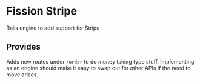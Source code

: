 # Fission Stripe

Rails engine to add support for Stripe

## Provides

Adds new routes under `/order` to do money taking
type stuff. Implementing as an engine should make
it easy to swap out for other APIs if the need to
move arises.